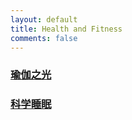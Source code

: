 ```yaml
---
layout: default
title: Health and Fitness
comments: false
---
```


### [瑜伽之光](yoga.html)

### [科学睡眠](sleep.html)